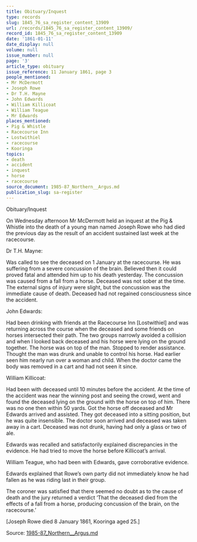 ```yaml
---
title: Obituary/Inquest
type: records
slug: 1845_76_sa_register_content_13909
url: /records/1845_76_sa_register_content_13909/
record_id: 1845_76_sa_register_content_13909
date: '1861-01-11'
date_display: null
volume: null
issue_number: null
page: '3'
article_type: obituary
issue_reference: 11 January 1861, page 3
people_mentioned:
- Mr McDermott
- Joseph Rowe
- Dr T.H. Mayne
- John Edwards
- William Killicoat
- William Teague
- Mr Edwards
places_mentioned:
- Pig & Whistle
- Racecourse Inn
- Lostwithiel
- racecourse
- Kooringa
topics:
- death
- accident
- inquest
- horse
- racecourse
source_document: 1985-87_Northern__Argus.md
publication_slug: sa-register
---
```


Obituary/Inquest

On Wednesday afternoon Mr McDermott held an inquest at the Pig & Whistle into the death of a young man named Joseph Rowe who had died the previous day as the result of an accident sustained last week at the racecourse.

Dr T.H. Mayne:

Was called to see the deceased on 1 January at the racecourse.  He was suffering from a severe concussion of the brain.  Believed then it could proved fatal and attended him up to his death yesterday.  The concussion was caused from a fall from a horse.  Deceased was not sober at the time.  The external signs of injury were slight, but the concussion was the immediate cause of death.  Deceased had not regained consciousness since the accident.

John Edwards:

Had been drinking with friends at the Racecourse Inn [Lostwithiel] and was returning across the course when the deceased and some friends on horses intersected their path.  The two groups narrowly avoided a collision and when I looked back deceased and his horse were lying on the ground together.  The horse was on top of the man.  Stopped to render assistance.  Thought the man was drunk and unable to control his horse.  Had earlier seen him nearly run over a woman and child.  When the doctor came the body was removed in a cart and had not seen it since.

William Killicoat:

Had been with deceased until 10 minutes before the accident.  At the time of the accident was near the winning post and seeing the crowd, went and found the deceased lying on the ground with the horse on top of him.  There was no one then within 50 yards.  Got the horse off deceased and Mr Edwards arrived and assisted.  They got deceased into a sitting position, but he was quite insensible.  The doctor soon arrived and deceased was taken away in a cart.  Deceased was not drunk, having had only a glass or two of ale.

Edwards was recalled and satisfactorily explained discrepancies in the evidence.  He had tried to move the horse before Killicoat’s arrival.

William Teague, who had been with Edwards, gave corroborative evidence.

Edwards explained that Rowe’s own party did not immediately know he had fallen as he was riding last in their group.

The coroner was satisfied that there seemed no doubt as to the cause of death and the jury returned a verdict ‘That the deceased died from the effects of a fall from a horse, producing concussion of the brain, on the racecourse.’

[Joseph Rowe died 8 January 1861, Kooringa aged 25.]

Source: [1985-87_Northern__Argus.md](/downloads/markdown/1985-87_Northern__Argus.md)
